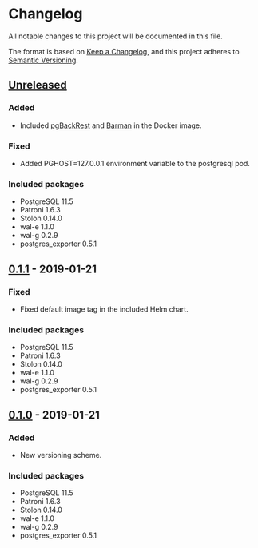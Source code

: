 # Changelog
All notable changes to this project will be documented in this file.

The format is based on [Keep a Changelog](https://keepachangelog.com/en/1.0.0/),
and this project adheres to [Semantic Versioning](https://semver.org/spec/v2.0.0.html).

## [Unreleased]
### Added
- Included [pgBackRest](https://pgbackrest.org/) and [Barman](https://www.pgbarman.org/) in the Docker image.
### Fixed
- Added PGHOST=127.0.0.1 environment variable to the postgresql pod.
### Included packages
- PostgreSQL 11.5
- Patroni 1.6.3
- Stolon 0.14.0
- wal-e 1.1.0
- wal-g 0.2.9
- postgres\_exporter 0.5.1

## [0.1.1] - 2019-01-21
### Fixed
- Fixed default image tag in the included Helm chart.
### Included packages
- PostgreSQL 11.5
- Patroni 1.6.3
- Stolon 0.14.0
- wal-e 1.1.0
- wal-g 0.2.9
- postgres\_exporter 0.5.1

## [0.1.0] - 2019-01-21
### Added
- New versioning scheme.
### Included packages
- PostgreSQL 11.5
- Patroni 1.6.3
- Stolon 0.14.0
- wal-e 1.1.0
- wal-g 0.2.9
- postgres\_exporter 0.5.1

[Unreleased]: https://github.com/acoustid/k8s-postgresql/compare/v0.1.1...HEAD
[0.1.1]: https://github.com/acoustid/k8s-postgresql/compare/v0.1.0...v0.1.1
[0.1.0]: https://github.com/acoustid/k8s-postgresql/releases/tag/v0.1.0
